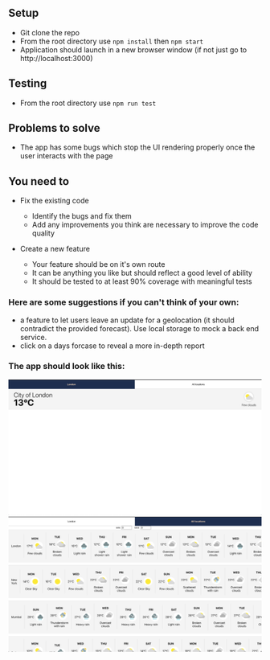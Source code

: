 ## Setup
- Git clone the repo
- From the root directory use `npm install` then `npm start`
- Application should launch in a new browser window (if not just go to http://localhost:3000)

## Testing
- From the root directory use `npm run test`

## Problems to solve
- The app has some bugs which stop the UI rendering properly once the user interacts with the page

## You need to
- Fix the existing code
  - Identify the bugs and fix them
  - Add any improvements you think are necessary to improve the code quality

- Create a new feature
  - Your feature should be on it's own route
  - It can be anything you like but should reflect a good level of ability
  - It should be tested to at least 90% coverage with meaningful tests
  
### Here are some suggestions if you can't think of your own:  
  - a feature to let users leave an update for a geolocation (it should contradict the provided forecast). Use local storage to mock a back end service.  
  - click on a days forcase to reveal a more in-depth report 

### The app should look like this: 

<img src="images/image1.png" alt="image 1">
<img src="images/image2.png" alt="image 2">